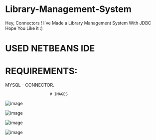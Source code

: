 # Library-Management-System
Hey, Connectors ! I've Made a Library Management System With JDBC Hope You Like it :)

# USED NETBEANS IDE

# REQUIREMENTS: 
MYSQL - CONNECTOR.

                        # IMAGES
![image](https://github.com/user-attachments/assets/c605c4cd-1a12-426a-b4c2-02528a40bc84)

![image](https://github.com/user-attachments/assets/6538f9a3-8f34-4e93-b146-4a51b671e010)

![image](https://github.com/user-attachments/assets/2c6da501-2597-4379-9f4c-48a2b2182a62)

![image](https://github.com/user-attachments/assets/43072b29-fbb6-4f12-9ebe-d97bae0350d5)

